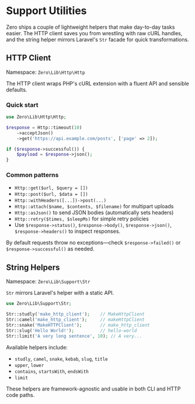 # Support Utilities

Zero ships a couple of lightweight helpers that make day-to-day tasks easier. The HTTP client saves you from wrestling with raw cURL handles, and the string helper mirrors Laravel's `Str` facade for quick transformations.

## HTTP Client

Namespace: `Zero\Lib\Http\Http`

The HTTP client wraps PHP's cURL extension with a fluent API and sensible defaults.

### Quick start

```php
use Zero\Lib\Http\Http;

$response = Http::timeout(10)
    ->acceptJson()
    ->get('https://api.example.com/posts', ['page' => 2]);

if ($response->successful()) {
    $payload = $response->json();
}
```

### Common patterns

- `Http::get($url, $query = [])`
- `Http::post($url, $data = [])`
- `Http::withHeaders([...])->post(...)`
- `Http::attach($name, $contents, $filename)` for multipart uploads
- `Http::asJson()` to send JSON bodies (automatically sets headers)
- `Http::retry($times, $sleepMs)` for simple retry policies
- Use `$response->status()`, `$response->body()`, `$response->json()`, `$response->headers()` to inspect responses.

By default requests throw no exceptions—check `$response->failed()` or `$response->successful()` as needed.

## String Helpers

Namespace: `Zero\Lib\Support\Str`

`Str` mirrors Laravel's helper with a static API.

```php
use Zero\Lib\Support\Str;

Str::studly('make_http_client');    // MakeHttpClient
Str::camel('make_http_client');     // makeHttpClient
Str::snake('MakeHTTPClient');       // make_http_client
Str::slug('Hello World!');          // hello-world
Str::limit('A very long sentence', 10); // A very...
```

Available helpers include:

- `studly`, `camel`, `snake`, `kebab`, `slug`, `title`
- `upper`, `lower`
- `contains`, `startsWith`, `endsWith`
- `limit`

These helpers are framework-agnostic and usable in both CLI and HTTP code paths.

